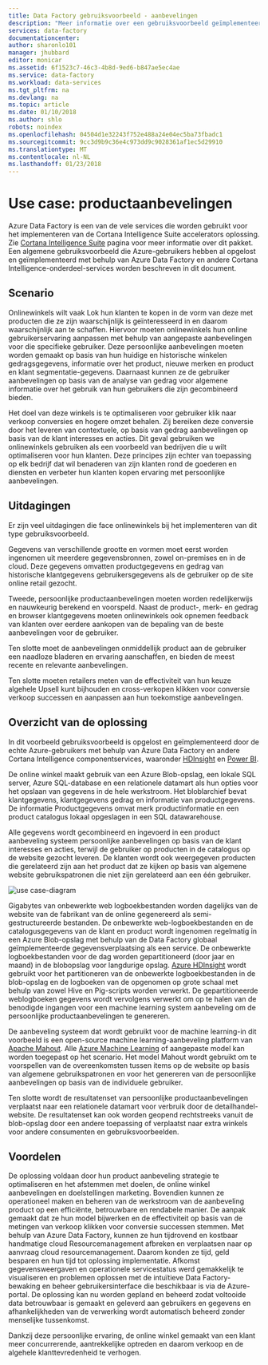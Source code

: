 ```yaml
---
title: Data Factory gebruiksvoorbeeld - aanbevelingen
description: "Meer informatie over een gebruiksvoorbeeld geïmplementeerd met behulp van Azure Data Factory samen met andere services."
services: data-factory
documentationcenter: 
author: sharonlo101
manager: jhubbard
editor: monicar
ms.assetid: 6f1523c7-46c3-4b8d-9ed6-b847ae5ec4ae
ms.service: data-factory
ms.workload: data-services
ms.tgt_pltfrm: na
ms.devlang: na
ms.topic: article
ms.date: 01/10/2018
ms.author: shlo
robots: noindex
ms.openlocfilehash: 04504d1e32243f752e488a24e04ec5ba73fbadc1
ms.sourcegitcommit: 9cc3d9b9c36e4c973dd9c9028361af1ec5d29910
ms.translationtype: MT
ms.contentlocale: nl-NL
ms.lasthandoff: 01/23/2018
---
```

# <a name="use-case---product-recommendations"></a>Use case: productaanbevelingen
Azure Data Factory is een van de vele services die worden gebruikt voor het implementeren van de Cortana Intelligence Suite accelerators oplossing.  Zie [Cortana Intelligence Suite](http://www.microsoft.com/cortanaanalytics) pagina voor meer informatie over dit pakket. Een algemene gebruiksvoorbeeld die Azure-gebruikers hebben al opgelost en geïmplementeerd met behulp van Azure Data Factory en andere Cortana Intelligence-onderdeel-services worden beschreven in dit document.

## <a name="scenario"></a>Scenario
Onlinewinkels wilt vaak Lok hun klanten te kopen in de vorm van deze met producten die ze zijn waarschijnlijk is geïnteresseerd in en daarom waarschijnlijk aan te schaffen. Hiervoor moeten onlinewinkels hun online gebruikerservaring aanpassen met behulp van aangepaste aanbevelingen voor die specifieke gebruiker. Deze persoonlijke aanbevelingen moeten worden gemaakt op basis van hun huidige en historische winkelen gedragsgegevens, informatie over het product, nieuwe merken en product en klant segmentatie-gegevens.  Daarnaast kunnen ze de gebruiker aanbevelingen op basis van de analyse van gedrag voor algemene informatie over het gebruik van hun gebruikers die zijn gecombineerd bieden.

Het doel van deze winkels is te optimaliseren voor gebruiker klik naar verkoop conversies en hogere omzet behalen.  Zij bereiken deze conversie door het leveren van contextuele, op basis van gedrag aanbevelingen op basis van de klant interesses en acties. Dit geval gebruiken we onlinewinkels gebruiken als een voorbeeld van bedrijven die u wilt optimaliseren voor hun klanten. Deze principes zijn echter van toepassing op elk bedrijf dat wil benaderen van zijn klanten rond de goederen en diensten en verbeter hun klanten kopen ervaring met persoonlijke aanbevelingen.

## <a name="challenges"></a>Uitdagingen
Er zijn veel uitdagingen die face onlinewinkels bij het implementeren van dit type gebruiksvoorbeeld. 

Gegevens van verschillende grootte en vormen moet eerst worden ingenomen uit meerdere gegevensbronnen, zowel on-premises en in de cloud. Deze gegevens omvatten productgegevens en gedrag van historische klantgegevens gebruikersgegevens als de gebruiker op de site online retail gezocht. 

Tweede, persoonlijke productaanbevelingen moeten worden redelijkerwijs en nauwkeurig berekend en voorspeld. Naast de product-, merk- en gedrag en browser klantgegevens moeten onlinewinkels ook opnemen feedback van klanten over eerdere aankopen van de bepaling van de beste aanbevelingen voor de gebruiker. 

Ten slotte moet de aanbevelingen onmiddellijk product aan de gebruiker een naadloze bladeren en ervaring aanschaffen, en bieden de meest recente en relevante aanbevelingen. 

Ten slotte moeten retailers meten van de effectiviteit van hun keuze algehele Upsell kunt bijhouden en cross-verkopen klikken voor conversie verkoop successen en aanpassen aan hun toekomstige aanbevelingen.

## <a name="solution-overview"></a>Overzicht van de oplossing
In dit voorbeeld gebruiksvoorbeeld is opgelost en geïmplementeerd door de echte Azure-gebruikers met behulp van Azure Data Factory en andere Cortana Intelligence componentservices, waaronder [HDInsight](https://azure.microsoft.com/services/hdinsight/) en [Power BI](https://powerbi.microsoft.com/).

De online winkel maakt gebruik van een Azure Blob-opslag, een lokale SQL server, Azure SQL-database en een relationele datamart als hun opties voor het opslaan van gegevens in de hele werkstroom.  Het bloblarchief bevat klantgegevens, klantgegevens gedrag en informatie van productgegevens. De informatie Productgegevens omvat merk productinformatie en een product catalogus lokaal opgeslagen in een SQL datawarehouse. 

Alle gegevens wordt gecombineerd en ingevoerd in een product aanbeveling systeem persoonlijke aanbevelingen op basis van de klant interesses en acties, terwijl de gebruiker op producten in de catalogus op de website gezocht leveren. De klanten wordt ook weergegeven producten die gerelateerd zijn aan het product dat ze kijken op basis van algemene website gebruikspatronen die niet zijn gerelateerd aan een één gebruiker.

![use case-diagram](./media/data-factory-product-reco-usecase/diagram-1.png)

Gigabytes van onbewerkte web logboekbestanden worden dagelijks van de website van de fabrikant van de online gegenereerd als semi-gestructureerde bestanden. De onbewerkte web-logboekbestanden en de catalogusgegevens van de klant en product wordt ingenomen regelmatig in een Azure Blob-opslag met behulp van de Data Factory globaal geïmplementeerde gegevensverplaatsing als een service. De onbewerkte logboekbestanden voor de dag worden gepartitioneerd (door jaar en maand) in de blobopslag voor langdurige opslag.  [Azure HDInsight](https://azure.microsoft.com/services/hdinsight/) wordt gebruikt voor het partitioneren van de onbewerkte logboekbestanden in de blob-opslag en de logboeken van de opgenomen op grote schaal met behulp van zowel Hive en Pig-scripts worden verwerkt. De gepartitioneerde weblogboeken gegevens wordt vervolgens verwerkt om op te halen van de benodigde ingangen voor een machine learning system aanbeveling om de persoonlijke productaanbevelingen te genereren.

De aanbeveling systeem dat wordt gebruikt voor de machine learning-in dit voorbeeld is een open-source machine learning-aanbeveling platform van [Apache Mahout](http://mahout.apache.org/).  Alle [Azure Machine Learning](https://azure.microsoft.com/services/machine-learning/) of aangepaste model kan worden toegepast op het scenario.  Het model Mahout wordt gebruikt om te voorspellen van de overeenkomsten tussen items op de website op basis van algemene gebruikspatronen en voor het genereren van de persoonlijke aanbevelingen op basis van de individuele gebruiker.

Ten slotte wordt de resultatenset van persoonlijke productaanbevelingen verplaatst naar een relationele datamart voor verbruik door de detailhandel-website.  De resultatenset kan ook worden geopend rechtstreeks vanuit de blob-opslag door een andere toepassing of verplaatst naar extra winkels voor andere consumenten en gebruiksvoorbeelden.

## <a name="benefits"></a>Voordelen
De oplossing voldaan door hun product aanbeveling strategie te optimaliseren en het afstemmen met doelen, de online winkel aanbevelingen en doelstellingen marketing. Bovendien kunnen ze operationeel maken en beheren van de werkstroom van de aanbeveling product op een efficiënte, betrouwbare en rendabele manier. De aanpak gemaakt dat ze hun model bijwerken en de effectiviteit op basis van de metingen van verkoop klikken voor conversie successen stemmen. Met behulp van Azure Data Factory, kunnen ze hun tijdrovend en kostbaar handmatige cloud Resourcemanagement afbreken en verplaatsen naar op aanvraag cloud resourcemanagement. Daarom konden ze tijd, geld besparen en hun tijd tot oplossing implementatie. Afkomst gegevensweergaven en operationele servicestatus werd gemakkelijk te visualiseren en problemen oplossen met de intuïtieve Data Factory-bewaking en beheer gebruikersinterface die beschikbaar is via de Azure-portal. De oplossing kan nu worden gepland en beheerd zodat voltooide data betrouwbaar is gemaakt en geleverd aan gebruikers en gegevens en afhankelijkheden van de verwerking wordt automatisch beheerd zonder menselijke tussenkomst.

Dankzij deze persoonlijke ervaring, de online winkel gemaakt van een klant meer concurrerende, aantrekkelijke optreden en daarom verkoop en de algehele klanttevredenheid te verhogen.


